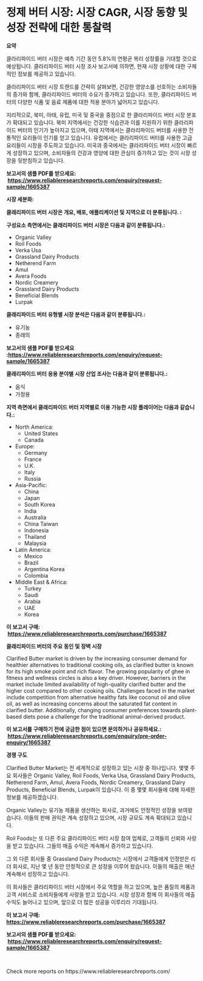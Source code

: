 <p><h1>정제 버터 시장: 시장 CAGR, 시장 동향 및 성장 전략에 대한 통찰력</h1></p><p><strong>요약</strong></p>
<p><p>클라리파이드 버터 시장은 예측 기간 동안 5.8%의 연평균 복리 성장률을 기대할 것으로 예상됩니다. 클라리파이드 버터 시장 조사 보고서에 의하면, 현재 시장 상황에 대한 구체적인 정보를 제공하고 있습니다.</p><p>클라리파이드 버터 시장 트렌드를 간략히 살펴보면, 건강한 영양소를 선호하는 소비자들의 증가와 함께, 클라리파이드 버터의 수요가 증가하고 있습니다. 또한, 클라리파이드 버터의 다양한 식품 및 음료 제품에 대한 적용 분야가 넓어지고 있습니다.</p><p>지리적으로, 북미, 아태, 유럽, 미국 및 중국을 중점으로 한 클라리파이드 버터 시장 분포가 확대되고 있습니다. 북미 지역에서는 건강한 식습관과 이를 지원하기 위한 클라리파이드 버터의 인기가 높아지고 있으며, 아태 지역에서는 클라리파이드 버터를 사용한 전통적인 요리들이 인기를 얻고 있습니다. 유럽에서는 클라리파이드 버터를 사용한 고급 요리들이 시장을 주도하고 있습니다. 미국과 중국에서는 클라리파이드 버터 시장이 빠르게 성장하고 있으며, 소비자들의 건강과 영양에 대한 관심이 증가하고 있는 것이 시장 성장을 뒷받침하고 있습니다.</p></p>
<p><strong>보고서의 샘플 PDF를 받으세요: &nbsp;<a href="https://www.reliableresearchreports.com/enquiry/request-sample/1665387">https://www.reliableresearchreports.com/enquiry/request-sample/1665387</a></strong></p>
<p><strong>시장 세분화:</strong></p>
<p><strong> 클래리파이드 버터 시장은 개요, 배포, 애플리케이션 및 지역으로 더 분류됩니다. :</strong></p>
<p><strong>구성요소 측면에서는 클래리파이드 버터 시장은 다음과 같이 분류됩니다.:</strong></p>
<p><ul><li>Organic Valley</li><li>Roil Foods</li><li>Verka Usa</li><li>Grassland Dairy Products</li><li>Netherend Farm</li><li>Amul</li><li>Avera Foods</li><li>Nordic Creamery</li><li>Grassland Dairy Products</li><li>Beneficial Blends</li><li>Lurpak</li></ul></p>
<p><strong> 클래리파이드 버터 유형별 시장 분석은 다음과 같이 분류됩니다.:</strong></p>
<p><ul><li>유기농</li><li>종래의</li></ul></p>
<p><strong>보고서의 샘플 PDF를 받으세요 :<a href="https://www.reliableresearchreports.com/enquiry/request-sample/1665387">https://www.reliableresearchreports.com/enquiry/request-sample/1665387</a></strong></p>
<p><strong> 클래리파이드 버터 응용 분야별 시장 산업 조사는 다음과 같이 분류됩니다.:</strong></p>
<p><ul><li>음식</li><li>가정용</li></ul></p>
<p><strong>지역 측면에서 클래리파이드 버터 지역별로 이용 가능한 시장 플레이어는 다음과 같습니다.:</strong></p>
<p><ul>
    <li>
        North America:
        <ul>
            <li>United States</li>
            <li>Canada</li>
        </ul>
    </li>
    <li>
        Europe:
        <ul>
            <li>Germany</li>
            <li>France</li>
            <li>U.K.</li>
            <li>Italy</li>
            <li>Russia</li>
        </ul>
    </li>
    <li>
        Asia-Pacific:
        <ul>
            <li>China</li>
            <li>Japan</li>
            <li>South Korea</li>
            <li>India</li>
            <li>Australia</li>
            <li>China Taiwan</li>
            <li>Indonesia</li>
            <li>Thailand</li>
            <li>Malaysia</li>
        </ul>
    </li>
    <li>
        Latin America:
        <ul>
            <li>Mexico</li>
            <li>Brazil</li>
            <li>Argentina Korea</li>
            <li>Colombia</li>
        </ul>
    </li>
    <li>
        Middle East & Africa:
        <ul>
            <li>Turkey</li>
            <li>Saudi</li>
            <li>Arabia</li>
            <li>UAE</li>
            <li>Korea</li>
        </ul>
    </li>
    </ul></p>
<p><strong>이 보고서 구매: &nbsp;<a href="https://www.reliableresearchreports.com/purchase/1665387">https://www.reliableresearchreports.com/purchase/1665387</a></strong></p>
<p><strong>클래리파이드 버터의 주요 동인 및 장벽 시장</strong></p>
<p><p>Clarified Butter market is driven by the increasing consumer demand for healthier alternatives to traditional cooking oils, as clarified butter is known for its high smoke point and rich flavor. The growing popularity of ghee in fitness and wellness circles is also a key driver. However, barriers in the market include limited availability of high-quality clarified butter and the higher cost compared to other cooking oils. Challenges faced in the market include competition from alternative healthy fats like coconut oil and olive oil, as well as increasing concerns about the saturated fat content in clarified butter. Additionally, changing consumer preferences towards plant-based diets pose a challenge for the traditional animal-derived product.</p></p>
<p><strong>이 보고서를 구매하기 전에 궁금한 점이 있으면 문의하거나 공유하세요.: &nbsp;<a href="https://www.reliableresearchreports.com/enquiry/pre-order-enquiry/1665387">https://www.reliableresearchreports.com/enquiry/pre-order-enquiry/1665387</a></strong></p>
<p><strong>경쟁 구도</strong></p>
<p><p>Clarified Butter Market는 전 세계적으로 성장하고 있는 시장 중 하나입니다. 몇몇 주요 회사들은 Organic Valley, Roil Foods, Verka Usa, Grassland Dairy Products, Netherend Farm, Amul, Avera Foods, Nordic Creamery, Grassland Dairy Products, Beneficial Blends, Lurpak이 있습니다. 이 중 몇몇 회사들에 대해 자세한 정보를 제공하겠습니다.</p><p>Organic Valley는 유기농 제품을 생산하는 회사로, 과거에도 안정적인 성장을 보여왔습니다. 이들의 판매 권익은 계속 성장하고 있으며, 시장 규모도 계속 확대되고 있습니다.</p><p>Roil Foods는 또 다른 주요 클라리파이드 버터 시장 참여 업체로, 고객들의 신뢰와 사랑을 받고 있습니다. 그들의 매출 수익은 계속해서 증가하고 있습니다.</p><p>그 외 다른 회사들 중 Grassland Dairy Products는 시장에서 고객들에게 인정받은 리더 회사로, 지난 몇 년 동안 안정적으로 큰 성장을 이루어 왔습니다. 이들의 매출은 매년 계속해서 성장하고 있습니다.</p><p>이 회사들은 클라리파이드 버터 시장에서 주요 역할을 하고 있으며, 높은 품질의 제품과 고객 서비스로 소비자들에게 사랑을 받고 있습니다. 시장 성장과 함께 이 회사들의 매출 수익도 늘어나고 있으며, 앞으로 더 많은 성공을 이루리라 기대됩니다.</p></p>
<p><strong>이 보고서 구매: &nbsp; <a href="https://www.reliableresearchreports.com/purchase/1665387">https://www.reliableresearchreports.com/purchase/1665387</a></strong></p>
<p><strong>보고서의 샘플 PDF를 받으세요: &nbsp;<a href="https://www.reliableresearchreports.com/enquiry/request-sample/1665387">https://www.reliableresearchreports.com/enquiry/request-sample/1665387</a></strong><strong></strong></p>
<p>&nbsp;</p>
<p>Check more reports on https://www.reliableresearchreports.com/</p>